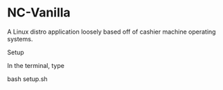 # NC-Vanilla
A Linux distro application loosely based off of cashier machine operating systems.

Setup

In the terminal, type

bash setup.sh

